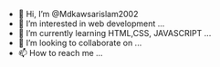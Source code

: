- 👋 Hi, I’m @Mdkawsarislam2002
- 👀 I’m interested in  web development ...
- 🌱 I’m currently learning HTML,CSS, JAVASCRIPT ...
- 💞️ I’m looking to collaborate on ...
- 📫 How to reach me ...

<!---
Mdkawsarislam2002/Mdkawsarislam2002 is a ✨ special ✨ repository because its `README.md` (this file) appears on your GitHub profile.
You can click the Preview link to take a look at your changes.
--->
